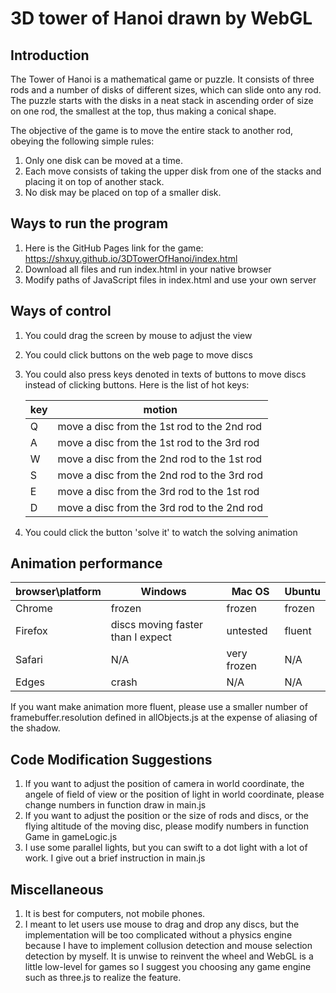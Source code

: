 # 3D tower of Hanoi drawn by WebGL

## Introduction
The Tower of Hanoi is a mathematical game or puzzle. It consists of three rods and a number of disks of different sizes,
 which can slide onto any rod. The puzzle starts with the disks in a neat stack in ascending order of size on one rod, 
 the smallest at the top, thus making a conical shape.

The objective of the game is to move the entire stack to another rod, obeying the following simple rules:
1. Only one disk can be moved at a time.
2. Each move consists of taking the upper disk from one of the stacks and placing it on top of another stack.
3. No disk may be placed on top of a smaller disk.

## Ways to run the program
1. Here is the GitHub Pages link for the game: https://shxuy.github.io/3DTowerOfHanoi/index.html
2. Download all files and run index.html in your native browser
3. Modify paths of JavaScript files in index.html and use your own server

## Ways of control
1. You could drag the screen by mouse to adjust the view
2. You could click buttons on the web page to move discs
3. You could also press keys denoted in texts of buttons to move discs instead of clicking buttons. Here is the list of 
hot keys:

    | key | motion                                      |
    | --- | ------------------------------------------- |
    | Q   | move a disc from the 1st rod to the 2nd rod |
    | A   | move a disc from the 1st rod to the 3rd rod |
    | W   | move a disc from the 2nd rod to the 1st rod |
    | S   | move a disc from the 2nd rod to the 3rd rod |
    | E   | move a disc from the 3rd rod to the 1st rod |
    | D   | move a disc from the 3rd rod to the 2nd rod |
4. You could click the button 'solve it' to watch the solving animation

## Animation performance
| browser\platform | Windows                           | Mac OS      | Ubuntu |
| -----------------| --------------------------------- | ----------- | ------ |
| Chrome           | frozen                            | frozen      | frozen |
| Firefox          | discs moving faster than I expect | untested    | fluent |
| Safari           | N/A                               | very frozen | N/A    |
| Edges            | crash                             | N/A         | N/A    |
If you want make animation more fluent, please use a smaller number of framebuffer.resolution defined in allObjects.js 
at the expense of aliasing of the shadow.

## Code Modification Suggestions
1. If you want to adjust the position of camera in world coordinate, the angele of field of view or the position of 
light in world coordinate, please change numbers in function draw in main.js
2. If you want to adjust the position or the size of rods and discs, or the flying altitude of the moving disc, please
modify numbers in function Game in gameLogic.js
3. I use some parallel lights, but you can swift to a dot light with a lot of work. I give out a brief instruction in
main.js

## Miscellaneous
1. It is best for computers, not mobile phones.
2. I meant to let users use mouse to drag and drop any discs, but the implementation will be too complicated without a 
physics engine because I have to implement collusion detection and mouse selection detection by myself. It is unwise 
to reinvent the wheel and WebGL is a little low-level for games so I suggest you choosing any game engine such as 
three.js to realize the feature. 

